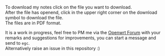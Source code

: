 To download my notes click on the file you want to download.  
After the file has openend, click in the upper right corner on the download symbol to download the file.   
The files are in PDF format.  

It is a work in progress, feel free to PM me via the [Openwrt Forum](https://forum.openwrt.org/) with your remarks and suggestions for improvements, you can start a message and send to `egc`.   
Alternatively raise an issue in this repository :)
  
